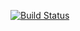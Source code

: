 [![Build Status](https://travis-ci.org/lwhsu/test-travis-maven.svg)](https://travis-ci.org/lwhsu/test-travis-maven)
